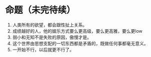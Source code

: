 # 命题（未完待续）

1. 人类所有的欲望，都会跟性扯上关系。
2. 成绩越好的人，他的娱乐方式要么更高级，要么更高雅，要么更low
3. 弱小和无知不是失败的原因，傲慢才是。
4. 这个世界由思想支配的一切东西都是矛盾的，既做任何事都毫无意义。
5. 一开始不行，以后就更不行了。
